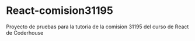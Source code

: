 # React-comision31195
Proyecto de pruebas para la tutoria de la comision 31195 del curso de React de Coderhouse

